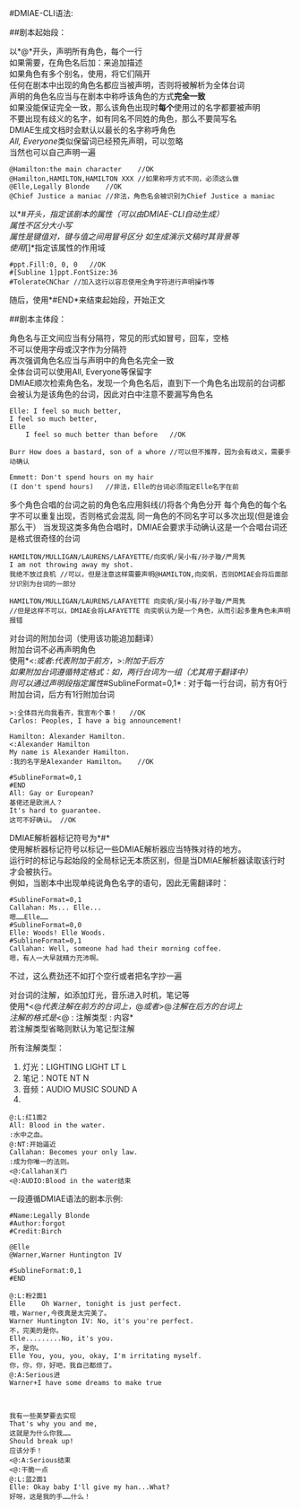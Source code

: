 #DMIAE-CLI语法:

##剧本起始段：

以*@*开头，声明所有角色，每个一行  
如果需要，在角色名后加：来追加描述  
如果角色有多个别名，使用，将它们隔开  
任何在剧本中出现的角色名都应当被声明，否则将被解析为全体台词  
声明的角色名应当与在剧本中称呼该角色的方式**完全一致**  
如果没能保证完全一致，那么该角色出现时**每个**使用过的名字都要被声明  
不要出现有歧义的名字，如有同名不同姓的角色，那么不要简写名  
DMIAE生成文档时会默认以最长的名字称呼角色  
*All, Everyone*类似保留词已经预先声明，可以忽略  
当然也可以自己声明一遍

	@Hamilton:the main character	//OK
	@Hamilton,HAMILTON,HAMILTON XXX	//如果称呼方式不同，必须这么做
	@Elle,Legally Blonde	//OK
	@Chief Justice a maniac	//非法，角色名会被识别为Chief Justice a maniac
	
以*#*开头，指定该剧本的属性（可以由DMIAE-CLI自动生成）  
属性不区分大小写  
属性是键值对，键与值之间用冒号区分
如生成演示文稿时其背景等  
使用*[]*指定该属性的作用域  

	#ppt.Fill:0, 0, 0	//OK
	#[Subline 1]ppt.FontSize:36
	#TolerateCNChar	//加入这行以容忍使用全角字符进行声明操作等
	
随后，使用*#END*来结束起始段，开始正文  
	
##剧本主体段：

角色名与正文间应当有分隔符，常见的形式如冒号，回车，空格  
不可以使用字母或汉字作为分隔符  
再次强调角色名应当与声明中的角色名完全一致  
全体台词可以使用All, Everyone等保留字  
DMIAE顺次检索角色名，发现一个角色名后，直到下一个角色名出现前的台词都会被认为是该角色的台词，因此对白中注意不要漏写角色名  

	Elle: I feel so much better,
	I feel so much better,
	Elle
		I feel so much better than before	//OK

	Burr How does a bastard, son of a whore	//可以但不推荐，因为会有歧义，需要手动确认

	Emmett: Don't spend hours on my hair
	(I don't spend hours)	//非法，Elle的台词必须指定Elle名字在前

多个角色合唱的台词之前的角色名应用斜线(/)将各个角色分开
每个角色的每个名字不可以重复出现，否则格式会混乱
同一角色的不同名字可以多次出现(但是谁会那么干）
当发现这类多角色合唱时，DMIAE会要求手动确认这是一个合唱台词还是格式很奇怪的台词

	HAMILTON/MULLIGAN/LAURENS/LAFAYETTE/向奕帆/吴小有/孙子璇/严周隽
	I am not throwing away my shot.
	我绝不放过良机	//可以，但是注意这样需要声明@HAMILTON,向奕帆，否则DMIAE会将后面部分识别为台词的一部分
	
	HAMILTON/MULLIGAN/LAURENS/LAFAYETTE 向奕帆/吴小有/孙子璇/严周隽
	//但是这样不可以，DMIAE会将LAFAYETTE 向奕帆认为是一个角色，从而引起多重角色未声明报错

对台词的附加台词（使用该功能追加翻译）  
附加台词不必再声明角色  
使用*<:*或者*:*代表附加于前方，*>:*附加于后方  
如果附加台词遵循特定格式：如，两行台词为一组（尤其用于翻译中）  
则可以通过声明段指定属性*#SublineFormat=0,1* : 对于每一行台词，前方有0行附加台词，后方有1行附加台词  

	>:全体目光向我看齐，我宣布个事！	//OK
	Carlos: Peoples, I have a big announcement!

	Hamilton: Alexander Hamilton.
	<:Alexander Hamilton
	My name is Alexander Hamilton.
	:我的名字是Alexander Hamilton。	//OK

	#SublineFormat=0,1
	#END
	All: Gay or European?
	基佬还是欧洲人？
	It's hard to guarantee.
	这可不好确认。	//OK
	
DMIAE解析器标记符号为*#*  
使用解析器标记符号以标记一些DMIAE解析器应当特殊对待的地方。  
运行时的标记与起始段的全局标记无本质区别，但是当DMIAE解析器读取该行时才会被执行。  
例如，当剧本中出现单纯说角色名字的语句，因此无需翻译时：

	#SublineFormat=0,1
	Callahan: Ms... Elle...
	嗯……Elle……
	#SublineFormat=0,0
	Elle: Woods! Elle Woods.
	#SublineFormat=0,1
	Callahan: Well, someone had had their morning coffee.
	嗯，有人一大早就精力充沛啊。
不过，这么费劲还不如打个空行或者把名字抄一遍
	
对台词的注解，如添加灯光，音乐进入时机，笔记等  
使用*<@*代表注解在前方的台词上，*@*或者*>@*注解在后方的台词上  
注解的格式是*<@ : 注解类型 : 内容*  
若注解类型省略则默认为笔记型注解  

所有注解类型：
1. 灯光：LIGHTING LIGHT LT L
2. 笔记：NOTE NT N
3. 音频：AUDIO MUSIC SOUND A
4. 

	@:L:红1面2
	All: Blood in the water.
	:水中之血。
	@:NT:开始逼近
	Callahan: Becomes your only law.
	:成为你唯一的法则。
	<@:Callahan关门
	<@:AUDIO:Blood in the water结束
	
	
一段遵循DMIAE语法的剧本示例:  

	#Name:Legally Blonde
	#Author:forgot
	#Credit:Birch
	
	@Elle
	@Warner,Warner Huntington IV
	
	#SublineFormat:0,1
	#END
	
	@:L:粉2面1
	Elle    Oh Warner, tonight is just perfect.
	哦，Warner,今夜真是太完美了。
	Warner Huntington IV: No, it's you're perfect.
	不，完美的是你。
	Elle.........No, it's you.
	不，是你。
	Elle You, you, you, okay, I'm irritating myself.
	你，你，你，好吧，我自己都烦了。
	@:A:Serious进
	Warner+I have some dreams to make true
	
	
	
	我有一些美梦要去实现
	That's why you and me,
	这就是为什么你我……
	Should break up!
	应该分手！
	<@:A:Serious结束
	<@:干脆一点
	@:L:蓝2面1
	Elle: Okay baby I'll give my han...What?
	好呀，这是我的手……什么！